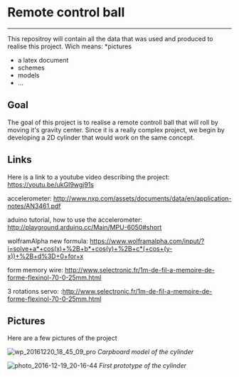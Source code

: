# Remote control ball
------
This repositroy will contain all the data that was used and produced to realise this project. Wich means:
*pictures
* a latex document
* schemes
* models
* ...

## Goal

The goal of this project is to realise a remote controll ball that will roll by moving it's gravity center. Since it is a really complex project, we begin by developing a 2D cylinder that would work on the same concept.


## Links
Here is a link to a youtube video describing the project: https://youtu.be/ukGI9wgj91s

accelerometer: http://www.nxp.com/assets/documents/data/en/application-notes/AN3461.pdf

aduino tutorial, how to use the accelerometer: http://playground.arduino.cc/Main/MPU-6050#short

wolframAlpha new formula: https://www.wolframalpha.com/input/?i=solve+a*+cos(x)+%2B+b*+cos(y)+%2B+c*(+cos+(y-x))+%2B+d%3D+0+for+x

form memory wire: http://www.selectronic.fr/1m-de-fil-a-memoire-de-forme-flexinol-70-0-25mm.html

3 rotations servo: :http://www.selectronic.fr/1m-de-fil-a-memoire-de-forme-flexinol-70-0-25mm.html

## Pictures
Here are a few pictures of the project

![wp_20161220_18_45_09_pro](https://cloud.githubusercontent.com/assets/17711389/23223822/5ec8fcf0-f92c-11e6-929f-96fda3b4c0c6.jpg)
*Carpboard model of the cylinder*
         
 
![photo_2016-12-19_20-16-44](https://cloud.githubusercontent.com/assets/17711389/23224038/19a97658-f92d-11e6-8920-69330bea1507.jpg)
*First prototype of the cylinder*




 
